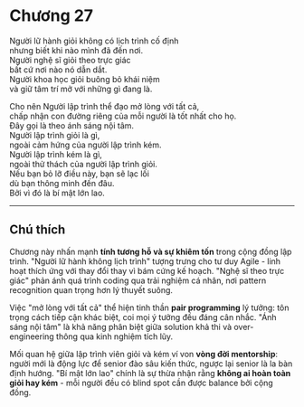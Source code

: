 # Chương 27  

Người lữ hành giỏi không có lịch trình cố định  
nhưng biết khi nào mình đã đến nơi.  
Người nghệ sĩ giỏi theo trực giác  
bất cứ nơi nào nó dẫn dắt.  
Người khoa học giỏi buông bỏ khái niệm  
và giữ tâm trí mở với những gì đang là.  

Cho nên Người lập trình thể đạo mở lòng với tất cả,  
chấp nhận con đường riêng của mỗi người là tốt nhất cho họ.  
Đây gọi là theo ánh sáng nội tâm.  
Người lập trình giỏi là gì,  
ngoài cảm hứng của người lập trình kém.  
Người lập trình kém là gì,  
ngoài thử thách của người lập trình giỏi.  
Nếu bạn bỏ lỡ điều này, bạn sẽ lạc lối  
dù bạn thông minh đến đâu.  
Bởi vì đó là bí mật lớn lao.  

---

## Chú thích  

Chương này nhấn mạnh **tính tương hỗ và sự khiêm tốn** trong cộng đồng lập trình. "Người lữ hành không lịch trình" tượng trưng cho tư duy Agile - linh hoạt thích ứng với thay đổi thay vì bám cứng kế hoạch. "Nghệ sĩ theo trực giác" phản ánh quá trình coding qua trải nghiệm cá nhân, nơi pattern recognition quan trọng hơn lý thuyết suông.  

Việc "mở lòng với tất cả" thể hiện tinh thần **pair programming** lý tưởng: tôn trọng cách tiếp cận khác biệt, coi mọi ý tưởng đều đáng cân nhắc. "Ánh sáng nội tâm" là khả năng phân biệt giữa solution khả thi và over-engineering thông qua kinh nghiệm tích lũy.  

Mối quan hệ giữa lập trình viên giỏi và kém ví von **vòng đời mentorship**: người mới là động lực để senior đào sâu kiến thức, ngược lại senior là la bàn định hướng. "Bí mật lớn lao" chính là sự thừa nhận rằng **không ai hoàn toàn giỏi hay kém** - mỗi người đều có blind spot cần được balance bởi cộng đồng. 